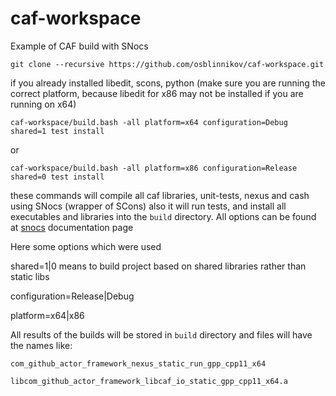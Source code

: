 # caf-workspace
Example of CAF build with SNocs

    git clone --recursive https://github.com/osblinnikov/caf-workspace.git

if you already installed libedit, scons, python (make sure you are running the correct platform, because libedit for x86 may not be installed if you are running on x64)

    caf-workspace/build.bash -all platform=x64 configuration=Debug shared=1 test install

or

    caf-workspace/build.bash -all platform=x86 configuration=Release shared=0 test install 

these commands will compile all caf libraries, unit-tests, nexus and cash using SNocs (wrapper of SCons) also it will run tests, and install all executables and libraries into the `build` directory. All options can be found at [snocs](https://github.com/osblinnikov/snocs) documentation page

Here some options which were used

shared=1|0 means to build project based on shared libraries rather than static libs

configuration=Release|Debug

platform=x64|x86

All results of the builds will be stored in `build` directory and files will have the names like: 

    com_github_actor_framework_nexus_static_run_gpp_cpp11_x64
    
    libcom_github_actor_framework_libcaf_io_static_gpp_cpp11_x64.a
    
    
